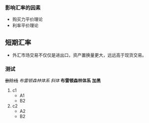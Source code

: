 ### 影响汇率的因素
- 购买力平价理论
- 利率平价理论
## 短期汇率
- 外汇市场交易不仅仅是进出口，资产置换量更大，远远高于现货交易。
### 测试
~~删除线~~
_布雷顿森林体系_
*斜体*
__布雷顿森林体系__
**加黑**
1. c1
   - A1
   - B2
2. c2
   - A2
   - B2
 


